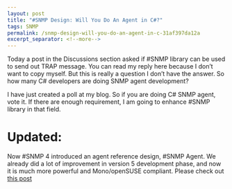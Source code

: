 ```yaml
---
layout: post
title: "#SNMP Design: Will You Do An Agent in C#?"
tags: SNMP
permalink: /snmp-design-will-you-do-an-agent-in-c-31af397da12a
excerpt_separator: <!--more-->
---
```

Today a post in the Discussions section asked if #SNMP library can be used to send out TRAP message. You can read my reply here because I don’t want to copy myself. But this is really a question I don’t have the answer. So how many C# developers are doing SNMP agent development?

I have just created a poll at my blog. So if you are doing C# SNMP agent, vote it. If there are enough requirement, I am going to enhance #SNMP library in that field.

# Updated:

Now #SNMP 4 introduced an agent reference design, #SNMP Agent. We already did a lot of improvement in version 5 development phase, and now it is much more powerful and Mono/openSUSE compliant. Please check out [this post](/catpaw-rumors-we-are-truly-mono-ready-7c2a1d07835d)
<!--more-->